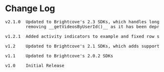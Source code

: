 # Change Log
<pre>
v2.1.0	Updated to Brightcove's 2.3 SDKs, which handles long videoIds
		removing __getVideosByUserId()__ as it has been deprecated and removed from the SDK [MOD-997][MOD-1003]

v1.2.1	Added activity indicators to example and fixed row sizing for Titanium Mobile 2.0.0 [MOD-617]

v1.2	Updated to Brightcove's 2.1 SDKs, which adds support for iOS 5

v1.1	Updated to Brightcove's 2.0.2 SDKs

v1.0	Initial Release
